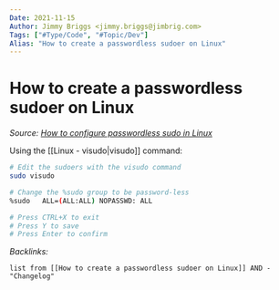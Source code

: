 ```yaml
---
Date: 2021-11-15
Author: Jimmy Briggs <jimmy.briggs@jimbrig.com>
Tags: ["#Type/Code", "#Topic/Dev"]
Alias: "How to create a passwordless sudoer on Linux"
---
```


# How to create a passwordless sudoer on Linux

*Source: [How to configure passwordless sudo in Linux](https://www.simplified.guide/linux/enable-passwordless-sudo#:~:text=Steps%20to%20setting%20up%20passwordless%20sudo%20in%20Linux%3A,visudo%20by%20saving%20the%20file.%20More%20items...%20)*

Using the [[Linux - visudo|visudo]] command:

```bash
# Edit the sudoers with the visudo command
sudo visudo

# Change the %sudo group to be password-less
%sudo   ALL=(ALL:ALL) NOPASSWD: ALL

# Press CTRL+X to exit
# Press Y to save
# Press Enter to confirm
```


*Backlinks:*

```dataview
list from [[How to create a passwordless sudoer on Linux]] AND -"Changelog"
```